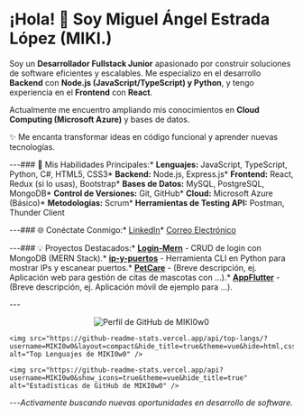 # ¡Hola! 👋 Soy Miguel Ángel Estrada López (MIKI.)


Soy un **Desarrollador Fullstack Junior** apasionado por construir soluciones de software eficientes y escalables. Me especializo en el desarrollo **Backend** con **Node.js (JavaScript/TypeScript) y Python**, y tengo experiencia en el **Frontend** con **React**.


Actualmente me encuentro ampliando mis conocimientos en **Cloud Computing (Microsoft Azure)** y bases de datos.


✨ Me encanta transformar ideas en código funcional y aprender nuevas tecnologías.


---### 🚀 Mis Habilidades Principales:* **Lenguajes:** JavaScript, TypeScript, Python, C#, HTML5, CSS3* **Backend:** Node.js, Express.js* **Frontend:** React, Redux (si lo usas), Bootstrap* **Bases de Datos:** MySQL, PostgreSQL, MongoDB* **Control de Versiones:** Git, GitHub* **Cloud:** Microsoft Azure (Básico)* **Metodologías:** Scrum* **Herramientas de Testing API:** Postman, Thunder Client


---### 🌐 Conéctate Conmigo:* [LinkedIn](https://www.linkedin.com/in/miguel-%C3%A1ngel-estrada-l%C3%B3pez-721213224/)* [Correo Electrónico](mailto:maestralopez766@gmail.com)


---### 💡 Proyectos Destacados:* **[Login-Mern](https://github.com/MIKI0w0/Login-Mern)** - CRUD de login con MongoDB (MERN Stack).* **[ip-y-puertos](https://github.com/MIKI0w0/ip-y-puertos)** - Herramienta CLI en Python para mostrar IPs y escanear puertos.* **[PetCare](https://github.com/MIKI0w0/PetCare)** - (Breve descripción, ej. Aplicación web para gestión de citas de mascotas con ...).* **[AppFlutter](https://github.com/MIKI0w0/AppFlutter)** - (Breve descripción, ej. Aplicación móvil de ejemplo para ...).


---<p align="center">    <img src="https://komarev.com/ghpvc/?username=MIKI0w0&style=for-the-badge&color=blue" alt="Perfil de GitHub de MIKI0w0" />

    <img src="https://github-readme-stats.vercel.app/api/top-langs/?username=MIKI0w0&layout=compact&hide_title=true&theme=vue&hide=html,css" alt="Top Lenguajes de MIKI0w0" />

    <img src="https://github-readme-stats.vercel.app/api?username=MIKI0w0&show_icons=true&theme=vue&hide_title=true" alt="Estadísticas de GitHub de MIKI0w0" />

</p>

---_Activamente buscando nuevas oportunidades en desarrollo de software._
